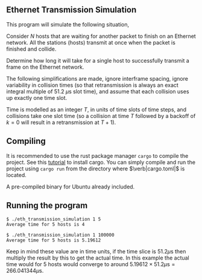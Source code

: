 ## Ethernet Transmission Simulation

This program will simulate the following situation,

Consider $N$ hosts that are waiting for another packet to finish on an Ethernet network. All the stations (hosts) transmit at once when the packet is finished and collide.

Determine how long it will take for a single host to successfully transmit a frame on the Ethernet network.

The following simplifications are made, ignore interframe spacing, ignore variability in collision times (so that retransmission is always an exact integral multiple of 51.2 $\mu\text{s}$ slot time), and assume that each collision uses up exactly one time slot.

Time is modelled as an integer $T$, in units of time slots of time steps, and collisions take one slot time (so a collision at time $T$ followed by a backoff of $k=0$ will result in a retransmission at $T+1$).


## Compiling
It is recommended to use the rust package manager ```cargo``` to compile the project. See this [tutorial](https://doc.rust-lang.org/book/ch01-01-installation.html) to install cargo. You can simply compile and run the project using ```cargo run``` from the directory where $\verb|cargo.toml|$ is located.

A pre-compiled binary for Ubuntu already included.

## Running the program
```
$ ./eth_transmission_simulation 1 5
Average time for 5 hosts is 4
```

```
$ ./eth_transmission_simulation 1 100000
Average time for 5 hosts is 5.19612
```

Keep in mind these value are in time units, if the time slice is $51.2\mu\text{s}$ then multiply the result by this to get the actual time. In this example the actual time would for 5 hosts would converge to around $5.19612\times 51.2\mu\text{s}=266.041344\mu\text{s}$.
